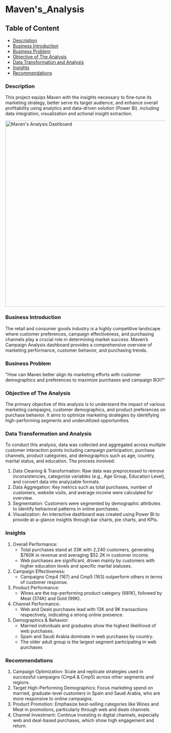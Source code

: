 # Maven's_Analysis
## Table of Content
 - [Description](#description)
 - [Business Introduction](#business-introduction)
 - [Business Problem](#business-problem)
 - [Objective of The Analysis](#objective-of-the-analysis)
 - [Data Transformation and Analysis](#data-transformation-and-analysis)
 - [Insights](#insights)
 - [Recommendations](#recommendations)

### Description
This project equips Maven with the insights necessary to fine-tune its marketing strategy, better serve its target audience, and enhance overall profitability using analytics and data-driven solution (Power Bi). including data integration, visualization and actional insight extraction.


<img width="1016" height="583" alt="Maven's Analysis Dashboard" src="https://github.com/user-attachments/assets/5542c494-c236-4f0f-8a4d-92e45003551d" />




### Business Introduction
The retail and consumer goods industry is a highly competitive landscape where customer preferences, campaign effectiveness, and purchasing channels play a crucial role in determining market success. Maven’s Campaign Analysis dashboard provides a comprehensive overview of marketing performance, customer behavior, and purchasing trends.

### Business Problem
"How can Maven better align its marketing efforts with customer demographics and preferences to maximize purchases and campaign ROI?"

### Objective of The Analysis
The primary objective of this analysis is to understand the impact of various marketing campaigns, customer demographics, and product preferences on purchase behavior. It aims to optimize marketing strategies by identifying high-performing segments and underutilized opportunities.

### Data Transformation and Analysis
To conduct this analysis, data was collected and aggregated across multiple customer interaction points including campaign participation, purchase channels, product categories, and demographics such as age, country, marital status, and education.
The process involved:
1.	Data Cleaning & Transformation: Raw data was preprocessed to remove inconsistencies, categorize variables (e.g., Age Group, Education Level), and convert data into analyzable formats.
2.	Data Aggregation: Key metrics such as total purchases, number of customers, website visits, and average income were calculated for overview.
3.	Segmentation: Customers were segmented by demographic attributes to identify behavioral patterns in online purchases.
4.	Visualization: An interactive dashboard was created using Power BI to provide at-a-glance insights through bar charts, pie charts, and KPIs.

### Insights
1. Overall Performance:
   - Total purchases stand at 33K with 2,240 customers, generating $760K in revenue and averaging $52.2K in customer income.
   -	Web purchases are significant, driven mainly by customers with higher education levels and specific marital statuses.
2. Campaign Effectiveness:
   -	Campaigns Cmp4 (167) and Cmp5 (163) outperform others in terms of customer response.
3. Product Performance:
   -	Wines are the top-performing product category (681K), followed by Meat (374K) and Gold (99K).
4. Channel Performance:
   -	Web and Deals purchases lead with 13K and 9K transactions respectively, indicating a strong online presence.
5. Demographics & Behavior:
   -	Married individuals and graduates show the highest likelihood of web purchases.
   - Spain and Saudi Arabia dominate in web purchases by country.
   - The older adult group is the largest segment participating in web purchases


### Recommendations
1.	Campaign Optimization: Scale and replicate strategies used in successful campaigns (Cmp4 & Cmp5) across other segments and regions.
2.	Target High-Performing Demographics: Focus marketing spend on married, graduate-level customers in Spain and Saudi Arabia, who are more responsive to online campaigns.
3.	Product Promotion: Emphasize best-selling categories like Wines and Meat in promotions, particularly through web and deals channels.
4.	Channel Investment: Continue investing in digital channels, especially web and deal-based purchases, which show high engagement and return.
